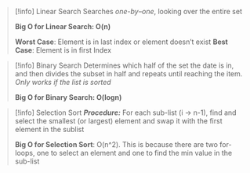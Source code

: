 > [!info] Linear Search
> Searches *one-by–one*, looking over the entire set
> 
> **Big O for Linear Search: O(n)**
> 
> **Worst Case**: Element is in last index or element doesn’t exist
> **Best Case**: Element is in first Index

> [!info] Binary Search
> Determines which half of the set the date is in, and then divides the subset in half and repeats until reaching the item. *Only works if the list is sorted*
> 
> **Big O for Binary Search: O(logn)**

>[!info] Selection Sort
>***Procedure:*** For each sub-list (i → n-1), find and select the smallest (or largest) element and swap it with the first element in the sublist
>
>**Big O for Selection Sort**: O(n^2). This is because there are two for-loops, one to select an element and one to find the min value in the sub-list


